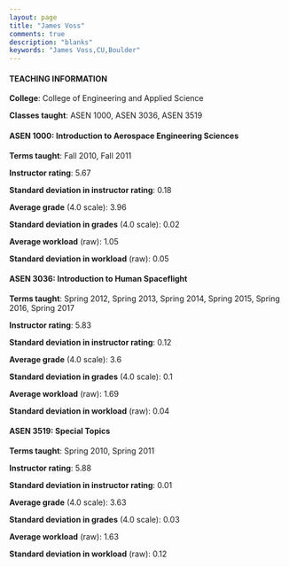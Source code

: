 ```yaml
---
layout: page
title: "James Voss" 
comments: true
description: "blanks"
keywords: "James Voss,CU,Boulder"
---
```

<head>
<script src="https://ajax.googleapis.com/ajax/libs/jquery/2.1.3/jquery.min.js"></script>
<script src="https://dl.dropboxusercontent.com/s/pc42nxpaw1ea4o9/highcharts.js?dl=0"></script>
<!-- <script src="../assets/js/highcharts.js"></script> -->
<style type="text/css">@font-face {
	font-family: "Bebas Neue";
	src: url(https://www.filehosting.org/file/details/544349/BebasNeue Regular.otf) format("opentype");
	}
	h1.Bebas { 
		font-family: "Bebas Neue", Verdana, Tahoma;
	}
</style>
</head>
	   
#### TEACHING INFORMATION

**College**: College of Engineering and Applied Science

**Classes taught**: ASEN 1000, ASEN 3036, ASEN 3519

#### ASEN 1000: Introduction to Aerospace Engineering Sciences

**Terms taught**: Fall 2010, Fall 2011

**Instructor rating**: 5.67

**Standard deviation in instructor rating**: 0.18

**Average grade** (4.0 scale): 3.96

**Standard deviation in grades** (4.0 scale): 0.02

**Average workload** (raw): 1.05

**Standard deviation in workload** (raw): 0.05

#### ASEN 3036: Introduction to Human Spaceflight

**Terms taught**: Spring 2012, Spring 2013, Spring 2014, Spring 2015, Spring 2016, Spring 2017

**Instructor rating**: 5.83

**Standard deviation in instructor rating**: 0.12

**Average grade** (4.0 scale): 3.6

**Standard deviation in grades** (4.0 scale): 0.1

**Average workload** (raw): 1.69

**Standard deviation in workload** (raw): 0.04

#### ASEN 3519: Special Topics

**Terms taught**: Spring 2010, Spring 2011

**Instructor rating**: 5.88

**Standard deviation in instructor rating**: 0.01

**Average grade** (4.0 scale): 3.63

**Standard deviation in grades** (4.0 scale): 0.03

**Average workload** (raw): 1.63

**Standard deviation in workload** (raw): 0.12


